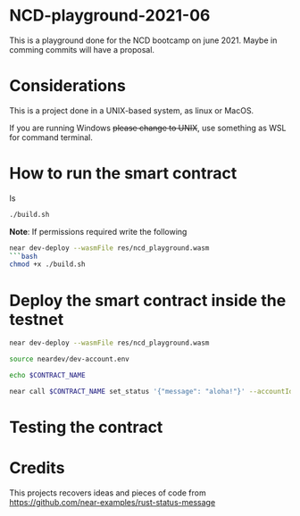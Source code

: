 # NCD-playground-2021-06
This is a playground done for the NCD bootcamp on june 2021. Maybe in comming commits will have a proposal.

# Considerations
This is a project done in a UNIX-based system, as linux or MacOS.

If you are running Windows ~~please change to UNIX~~, use something as WSL for command terminal.

# How to run the smart contract
Is 
```bash
./build.sh
```

**Note**: If permissions required write the following
```bash
near dev-deploy --wasmFile res/ncd_playground.wasm
```bash 
chmod +x ./build.sh
```

# Deploy the smart contract inside the testnet
```bash
near dev-deploy --wasmFile res/ncd_playground.wasm
```

```bash
source neardev/dev-account.env 
```

```bash
echo $CONTRACT_NAME
```

```bash
near call $CONTRACT_NAME set_status '{"message": "aloha!"}' --accountId $CONTRACT_NAME
```
# Testing the contract

# Credits
This projects recovers ideas and pieces of code from https://github.com/near-examples/rust-status-message
